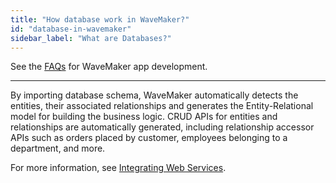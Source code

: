 ```yaml
---
title: "How database work in WaveMaker?"
id: "database-in-wavemaker"
sidebar_label: "What are Databases?"
---
```

See the [FAQs](index.md) for WaveMaker app development.   

---

By importing database schema, WaveMaker automatically detects the entities, their associated relationships and generates the Entity-Relational model for building the business logic. CRUD APIs for entities and relationships are automatically generated, including relationship accessor APIs such as orders placed by customer, employees belonging to a department, and more. 

For more information, see [Integrating Web Services](/learn/app-development/services/web-services/web-services/#overview).

